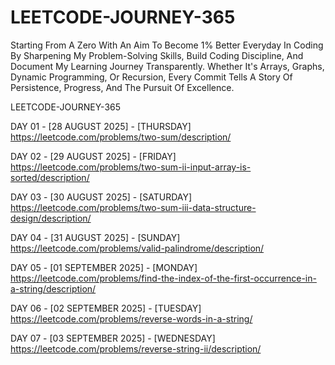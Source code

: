 # LEETCODE-JOURNEY-365
Starting From A Zero With An Aim To Become 1% Better Everyday In Coding By Sharpening My Problem-Solving Skills, Build Coding Discipline, And Document My Learning Journey Transparently. Whether It's Arrays, Graphs, Dynamic Programming, Or Recursion, Every Commit Tells A Story Of Persistence, Progress, And The Pursuit Of Excellence.


LEETCODE-JOURNEY-365

DAY 01 - [28 AUGUST 2025] - [THURSDAY]
https://leetcode.com/problems/two-sum/description/

DAY 02 - [29 AUGUST 2025] - [FRIDAY]
https://leetcode.com/problems/two-sum-ii-input-array-is-sorted/description/

DAY 03 - [30 AUGUST 2025] - [SATURDAY]
https://leetcode.com/problems/two-sum-iii-data-structure-design/description/

DAY 04 - [31 AUGUST 2025] - [SUNDAY]
https://leetcode.com/problems/valid-palindrome/description/

DAY 05 - [01 SEPTEMBER 2025] - [MONDAY]
https://leetcode.com/problems/find-the-index-of-the-first-occurrence-in-a-string/description/

DAY 06 - [02 SEPTEMBER 2025] - [TUESDAY]
https://leetcode.com/problems/reverse-words-in-a-string/

DAY 07 - [03 SEPTEMBER 2025] - [WEDNESDAY]
https://leetcode.com/problems/reverse-string-ii/description/
